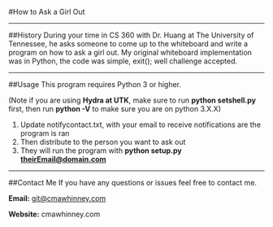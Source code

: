 #How to Ask a Girl Out

----
##History
During your time in CS 360 with Dr. Huang at The University of Tennessee, he asks someone to come up to the whiteboard and write a program on how to ask a girl out. My original whiteboard implementation was in Python, the code was simple, exit(); well challenge accepted.

----
##Usage
This program requires Python 3 or higher.

(Note if you are using **Hydra at UTK**, make sure to run **python setshell.py** first, then run **python -V** to make sure you are on python 3.X.X)

1. Update notifycontact.txt, with your email to receive notifications are the program is ran
2. Then distribute to the person you want to ask out
3. They will run the program with **python setup.py theirEmail@domain.com**

----
##Contact Me
If you have any questions or issues feel free to contact me.

**Email:** git@cmawhinney.com

**Website:** cmawhinney.com

